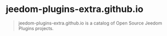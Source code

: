 # jeedom-plugins-extra.github.io

> jeedom-plugins-extra.github.io is a catalog of Open Source Jeedom Plugins projects.



